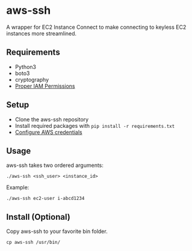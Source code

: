 # aws-ssh

A wrapper for EC2 Instance Connect to make connecting to keyless EC2 instances more streamlined.

## Requirements

* Python3
* boto3
* cryptography
* [Proper IAM Permissions](https://docs.aws.amazon.com/AWSEC2/latest/UserGuide/ec2-instance-connect-set-up.html#ec2-instance-connect-configure-IAM-role)

## Setup

* Clone the aws-ssh repository
* Install required packages with `pip install -r requirements.txt`
* [Configure AWS credentials](https://boto3.amazonaws.com/v1/documentation/api/latest/guide/quickstart.html#configuration)

## Usage

aws-ssh takes two ordered arguments:

`./aws-ssh <ssh_user> <instance_id>`

Example:

`./aws-ssh ec2-user i-abcd1234`

## Install (Optional)

Copy aws-ssh to your favorite bin folder.

`cp aws-ssh /usr/bin/`
